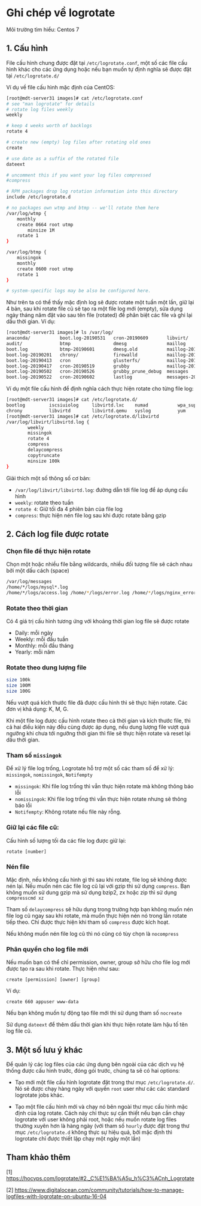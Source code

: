 # Ghi chép về logrotate

Môi trường tìm hiểu: Centos 7

## 1. Cấu hình

File cấu hình chung được đặt tại `/etc/logrotate.conf`, một số các file cấu hình khác cho các ứng dụng hoặc nếu bạn muốn tự định nghĩa sẽ được đặt tại `/etc/logrotate.d/`

Ví dụ về file cấu hình mặc định của CentOS:

```sh
[root@mdt-server31 images]# cat /etc/logrotate.conf
# see "man logrotate" for details
# rotate log files weekly
weekly

# keep 4 weeks worth of backlogs
rotate 4

# create new (empty) log files after rotating old ones
create

# use date as a suffix of the rotated file
dateext

# uncomment this if you want your log files compressed
#compress

# RPM packages drop log rotation information into this directory
include /etc/logrotate.d

# no packages own wtmp and btmp -- we'll rotate them here
/var/log/wtmp {
    monthly
    create 0664 root utmp
        minsize 1M
    rotate 1
}

/var/log/btmp {
    missingok
    monthly
    create 0600 root utmp
    rotate 1
}

# system-specific logs may be also be configured here.
```

Như trên ta có thể thấy mặc định log sẽ được rotate một tuần một lần, giữ lại 4 bản, sau khi rotate file cũ sẽ tạo ra một file log mới (empty), sửa dụng ngày tháng năm đặt vào sau tên file (rotated) để phân biệt các file và ghi lại dấu thời gian. Ví dụ:

```sh
[root@mdt-server31 images]# ls /var/log/
anaconda/           boot.log-20190531   cron-20190609       libvirt/            messages-20190526   secure-20190609     tuned/
audit/              btmp                dmesg               maillog             messages-20190602   spooler             wtmp
boot.log            btmp-20190601       dmesg.old           maillog-20190519    messages-20190609   spooler-20190519    yum.log
boot.log-20190201   chrony/             firewalld           maillog-20190526    rhsm/               spooler-20190526    yum.log-20190131
boot.log-20190413   cron                glusterfs/          maillog-20190602    secure              spooler-20190602
boot.log-20190417   cron-20190519       grubby              maillog-20190609    secure-20190519     spooler-20190609
boot.log-20190502   cron-20190526       grubby_prune_debug  messages            secure-20190526     swtpm/
boot.log-20190522   cron-20190602       lastlog             messages-20190519   secure-20190602     tallylog
```

Ví dụ một file cấu hình để định nghĩa cách thực hiện rotate cho từng file log:

```sh
[root@mdt-server31 images]# cat /etc/logrotate.d/
bootlog         iscsiuiolog     libvirtd.lxc    numad           wpa_supplicant
chrony          libvirtd        libvirtd.qemu   syslog          yum
[root@mdt-server31 images]# cat /etc/logrotate.d/libvirtd
/var/log/libvirt/libvirtd.log {
        weekly
        missingok
        rotate 4
        compress
        delaycompress
        copytruncate
        minsize 100k
}
``` 

Giải thích một số thông số cơ bản: 

* `/var/log/libvirt/libvirtd.log`: đường dẫn tới file log để áp dụng cấu hình
* `weekly`: rotate theo tuần
* `rotate 4`: Giữ tối đa 4 phiên bản của file log
* `compress`: thực hiện nén file log sau khi được rotate bằng gzip


## 2. Cách log file được rotate

### Chọn file để thực hiện rotate

Chọn một hoặc nhiều file bằng wildcards, nhiều đối tượng file sẽ cách nhau bởi một dấu cách (space)

```sh
/var/log/messages
/home/*/logs/mysql*.log
/home/*/logs/access.log /home/*/logs/error.log /home/*/logs/nginx_error.log /home/service_error.log
```

### Rotate theo thời gian

Có 4 giá trị cấu hình tương ứng với khoảng thời gian log file sẽ được rotate

* Daily: mỗi ngày
* Weekly: mỗi đầu tuần
* Monthly: mỗi đầu tháng
* Yearly: mỗi năm

### Rotate theo dung lượng file

```sh
size 100k
size 100M
size 100G
```

Nếu vượt quá kích thước file đã được cấu hình thì sẽ thực hiện rotate. Các đơn vị khả dụng: K, M, G.

Khi một file log được cấu hình rotate theo cả thời gian và kích thước file, thì cả hai điều kiện này đều cùng được áp dụng, nếu dung lượng file vượt quá ngưỡng khi chưa tới ngưỡng thời gian thì file sẽ thực hiện rotate và reset lại dấu thời gian.

### Tham số `missingok`

Để xử lý file log trống, Logrotate hỗ trợ một số các tham số để xử lý: `missingok`, `nomissingok`, `Notifempty`

* `missingok`: Khi file log trống thì vẫn thực hiện rotate mà không thông báo lỗi
* `nomissingok`: Khi file log trống thì vẫn thực hiện rotate nhưng sẽ thông báo lỗi
* `Notifempty`: Không rotate nếu file này rỗng.

### Giữ lại các file cũ:

Cấu hình số lượng tối đa các file log được giữ lại:

	rotate [number]

### Nén file

Mặc định, nếu không cấu hình gì thì sau khi rotate, file log sẽ không được nén lại. Nếu muốn nén các file log cũ lại với gzip thì sử dụng `compress`. Bạn không muốn sử dung gzip mà sử dụng bzip2, zx hoặc zip thì sử dụng `compresscmd xz`

Tham số `delaycompress` sẽ hữu dụng trong trường hợp bạn không muốn nén file log cũ ngay sau khi rotate, mà muốn thực hiện nén nó trong lần rotate tiếp theo. Chỉ được thực hiện khi tham số `compress` được kích hoạt.

Nếu không muốn nén file log cũ thì nó cũng có tùy chọn là `nocompress`

### Phân quyền cho log file mới

Nếu muốn bạn có thể chỉ permission, owner, group sở hữu cho file log mới được tạo ra sau khi rotate. Thực hiện như sau:

	create [permission] [owner] [group]

Ví dụ:

	create 660 appuser www-data

Nếu bạn không muốn tự động tạo file mới thì sử dụng tham số `nocreate`

Sử dụng `dateext` để thêm dấu thời gian khi thực hiện rotate làm hậu tố tên log file cũ.


## 3. Một số lưu ý khác

Để quản lý các log files của các ứng dụng bên ngoài của các dịch vụ hệ thống được cấu hình trước, đóng gói trước, chúng ta sẽ có hai options:

* Tạo mới một file cấu hình logrotate đặt trong thư mục `/etc/logrotate.d/`. Nó sẽ được chạy hàng ngày với quyền `root` user như các các standard logrotate jobs khác.

* Tạo một file cấu hình mới và chạy nó bên ngoài thư mục cấu hình mặc định của log rotate. Cách này chỉ thực sự cần thiết nếu bạn cần chạy logrotate với user không phải root, hoặc nếu muốn rotate log files thường xuyên hơn là hàng ngày (với tham số `hourly` được đặt trong thư mục `/etc/logrotate.d` không thực sự hiệu quả, bởi mặc định thì logrotate chỉ được thiết lập chạy một ngày một lần)




## Tham khảo thêm 

[1] https://hocvps.com/logrotate/#2._C%E1%BA%A5u_h%C3%ACnh_Logrotate

[2] https://www.digitalocean.com/community/tutorials/how-to-manage-logfiles-with-logrotate-on-ubuntu-16-04
